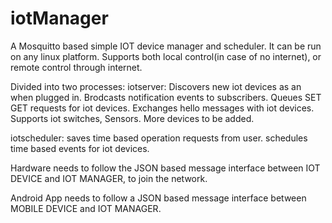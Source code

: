 # iotManager

A Mosquitto based simple IOT device manager and scheduler. It can be run on any linux platform.
Supports both local control(in case of no internet), or remote control through internet.

Divided into two processes: 
iotserver: Discovers new iot devices as an when plugged in. Brodcasts notification events to subscribers.
           Queues SET GET requests for iot devices. Exchanges hello messages with iot devices. 
           Supports iot switches, Sensors. More devices to be added. 
           
iotscheduler: saves time based operation requests from user. schedules time based events for iot devices.


Hardware needs to follow the JSON based message interface between IOT DEVICE and IOT MANAGER, to join the network.

Android App needs to follow a JSON based message interface between MOBILE DEVICE and IOT MANAGER. 
